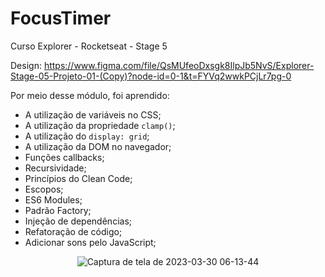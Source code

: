 # FocusTimer
Curso Explorer - Rocketseat - Stage 5

Design: https://www.figma.com/file/QsMUfeoDxsgk8IlpJb5NvS/Explorer-Stage-05-Projeto-01-(Copy)?node-id=0-1&t=FYVq2wwkPCjLr7pg-0

Por meio desse módulo, foi aprendido:

- A utilização de variáveis no CSS;
- A utilização da propriedade `clamp()`;
- A utilização do `display: grid`;
- A utilização da DOM no navegador;
- Funções callbacks;
- Recursividade;
- Princípios do Clean Code;
- Escopos;
- ES6 Modules;
- Padrão Factory;
- Injeção de dependências;
- Refatoração de código;
- Adicionar sons pelo JavaScript;

<div align='center'>
  
  ![Captura de tela de 2023-03-30 06-13-44](https://user-images.githubusercontent.com/54086293/228789098-68bfc00f-76c8-48c7-b3e4-78f5962067bd.png)
  
</div>
